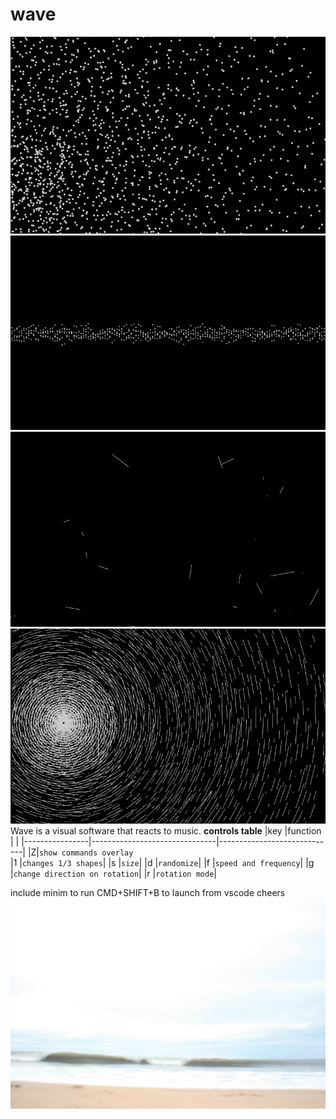 # wave

![pin1](pic1.png)
![pin2](pic2.png)
![pin3](pic3.png)
![pin4](pic4.png)
Wave is a visual software that reacts to music.
**controls table**
|key |function | |
|----------------|-------------------------------|-----------------------------|
|Z|`show commands overlay`  
|1 |`changes 1/3 shapes`|
|s |`size`|
|d |`randomize`|
|f |`speed and frequency`|
|g |`change direction on rotation`|
|r |`rotation mode`|

include minim to run
CMD+SHIFT+B to launch from vscode
cheers
![wave](wave.jpg)
